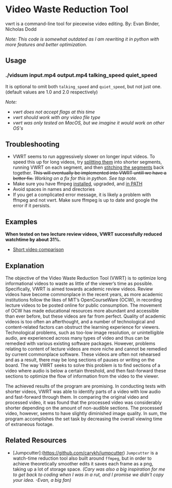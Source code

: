 # Video Waste Reduction Tool
vwrt is a command-line tool for piecewise video editing.
By: Evan Binder, Nicholas Dodd

_Note: This code is somewhat outdated as I am rewriting it in python with more features and better optimization._

## Usage
### ./vidsum input.mp4 output.mp4 talking_speed quiet_speed
  It is optional to omit both `talking_speed` and `quiet_speed`, but not just one. (default values are 1.0 and 2.0 respectively)
  
  _Note:_
  - _vwrt does not accept flags at this time_
  - _vwrt should work with any video file type_
  - _vwrt was only tested on MacOS, but we imagine it would work on other OS's_

## Troubleshooting
- VWRT seems to run aggressively slower on longer input videos. To speed this up for long videos, try [splitting them](https://unix.stackexchange.com/questions/1670/how-can-i-use-ffmpeg-to-split-mpeg-video-into-10-minute-chunks) into shorter segments, running VWRT on each segment, and then [stitching the segments](https://stackoverflow.com/questions/7333232/how-to-concatenate-two-mp4-files-using-ffmpeg) back together. ~~This will eventually be implemented into VWRT untill we have a better fix.~~ _Working on a fix for this in python. See top note._
- Make sure you have ffmpeg [installed](https://superuser.com/questions/624561/install-ffmpeg-on-os-x), upgraded, and [in PATH](https://superuser.com/questions/324616/how-should-i-set-the-path-variable-on-my-mac-so-the-hombrew-installed-tools-are)
- Avoid spaces in names and directories
- If you get a complicated error message, it is likely a problem with ffmpeg and not vwrt. Make sure ffmpeg is up to date and google the error if it persists.

## Examples
**When tested on two lecture review videos, VWRT successfully reduced watchtime by about 31%.**
- [Short video comparison](https://vimeo.com/368077476)
## Explanation
The objective of the Video Waste Reduction Tool (VWRT) is to optimize long informational videos to waste as little of the viewer’s time as possible. Specifically, VWRT is aimed towards academic review videos. Review videos have become commonplace in the recent years, as more academic institutions follow the likes of MIT’s OpenCourseWare (OCW), in recording lecture videos to be posted online for public consumption. The movement of OCW has made educational resources more abundant and accessible than ever before, but these videos are far from perfect. Quality of academic videos is too often an afterthought, and a number of technological and content-related factors can obstruct the learning experience for viewers. Technological problems, such as too-low image resolution, or unintelligible audio, are experienced across many types of video and thus can be remedied with various existing software packages. However, problems relating to content of lecture videos are more niche and cannot be remedied by current commonplace software. These videos are often not rehearsed and as a result, there may be long sections of pauses or writing on the board. The way VWRT seeks to solve this problem is to find sections of a video where audio is below a certain threshold, and then fast-forward these sections to optimize the flow of information from the video to the viewer. 

The achieved results of the program are promising. In conducting tests with shorter videos, VWRT was able to identify parts of a video with low audio and fast-forward through them. In comparing the original video and processed video, it was found that the processed video was considerably shorter depending on the amount of non-audible sections. The processed video, however, seems to have slightly diminished image quality. In sum, the program accomplishes the set task by decreasing the overall viewing time of extraneous footage.

## Related Resources
- [Jumpcutter]:(https://github.com/carykh/jumpcutter) `Jumpcutter` is a watch-time reduction tool also built around `ffmpeg`, but in order to achieve theoretically smoother edits it saves each frame as a png, taking up a lot of storage space. _(Cary was also a big inspiration for me to get back to coding when I was in a rut, and I promise we didn't copy your idea. -Evan, a big fan)_
